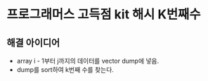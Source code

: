 # 프로그래머스 고득점 kit 해시 K번째수

## 해결 아이디어

- array i - 1부터 j까지의 데이터를 vector<int> dump에 넣음.
- dump를 sort하여 k번째 수를 찾는다.